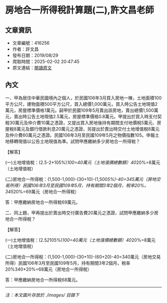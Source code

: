 # 房地合一所得稅計算題(二),許文昌老師

## 文章資訊
- 文章編號：416256
- 作者：許文昌
- 發布日期：2019/08/29
- 爬取時間：2025-02-02 20:47:45
- 原文連結：[閱讀原文](https://real-estate.get.com.tw/Columns/detail.aspx?no=416256)

## 內文
一、甲為居住中華民國境內之個人，於民國106年3月買入房地一棟，土地面積100平方公尺，建物面積500平方公尺，買入總價1,000萬元，買入時公告土地現值2萬元，房屋標準價格1萬元。嗣甲於民國109年5月賣出該房地，賣出總價1,500萬元，賣出時公告土地現值2.5萬元，房屋標準價格0.8萬元。甲提出於買入時支付契稅30萬元及仲介費10萬之憑證，又提出買入房地後持有期間支付地價稅5萬元、房屋稅8萬元及銀行借款利息20萬元之憑證，另提出於賣出時交付土地增值稅8萬元及仲介費60萬元之憑證。民國106年3月至民國109年5月之物價指數105。申報土地移轉現值以公告土地現值為準。試問甲應繳納多少房地合一所得稅？

【解答】

(一)土地增值稅：(2.5-2*105%)*100=40萬元（土地漲價總數額）40*20%=8萬元（土地增值稅）

(二)房地合一所得稅：(1,500-1,000)-(30+10)-(1,500*5%)-40=345萬元（房地交易所得）民國106年3月至民國109年5月，持有期間3年2個月，稅率20%。345*20%=69萬元（房地合一所得稅）

答：甲應繳納房地合一所得稅69萬元。

二、同上題，甲再提出於賣出時交付廣告費20萬元之憑證，試問甲應繳納多少房地合一所得稅？

【解答】

(一)土地增值稅：(2.5*2*105%)*100=40萬元（土地漲價總數額）40*20%=8萬元（土地增值稅）

(二)房地合一所得稅：(1,500-1,000)-(30+10)-(60+20)-40=340萬元（房地交易所得）民國106年3月至民國109年5月，持有期間3年2個月，稅率20%340*20%=68萬元（房地合一所得稅）

答：甲應繳納房地合一所得稅68萬元。

---
*注：本文圖片存放於 ./images/ 目錄下*
